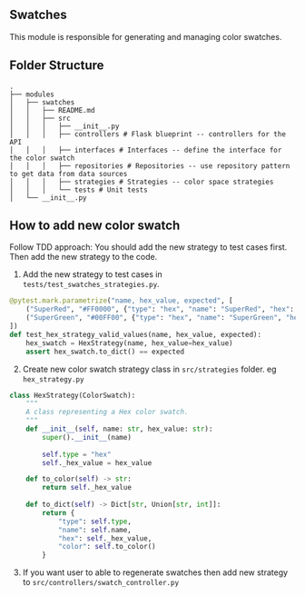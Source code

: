 ## Swatches

This module is responsible for generating and managing color swatches.

## Folder Structure

```
.
├── modules
│   ├── swatches
│   │   ├── README.md
│   │   ├── src
│   │   │   ├── __init__.py
│   │   │   ├── controllers # Flask blueprint -- controllers for the API
│   │   │   ├── interfaces # Interfaces -- define the interface for the color swatch
│   │   │   ├── repositories # Repositories -- use repository pattern to get data from data sources
│   │   │   ├── strategies # Strategies -- color space strategies
│   │   │   └── tests # Unit tests
│   └── __init__.py
```


## How to add new color swatch 
  
Follow TDD approach: You should add the new strategy to test cases first. Then add the new strategy to the code.

1. Add the new strategy to test cases in `tests/test_swatches_strategies.py`.
 
```python
@pytest.mark.parametrize("name, hex_value, expected", [
    ("SuperRed", "#FF0000", {"type": "hex", "name": "SuperRed", "hex": "#FF0000", "color": "#FF0000}),
    ("SuperGreen", "#00FF00", {"type": "hex", "name": "SuperGreen", "hex": "#00FF00", "color": "#00FF00"}),
])
def test_hex_strategy_valid_values(name, hex_value, expected):
    hex_swatch = HexStrategy(name, hex_value=hex_value)
    assert hex_swatch.to_dict() == expected
```

2. Create new color swatch strategy class in `src/strategies` folder. eg `hex_strategy.py`

```python
class HexStrategy(ColorSwatch):
    """
    A class representing a Hex color swatch.
    """
    def __init__(self, name: str, hex_value: str):
        super().__init__(name)
        
        self.type = "hex"
        self._hex_value = hex_value

    def to_color(self) -> str:
        return self._hex_value
    
    def to_dict(self) -> Dict[str, Union[str, int]]:
        return {
            "type": self.type, 
            "name": self.name, 
            "hex": self._hex_value,
            "color": self.to_color()
        }
```

3. If you want user to able to regenerate swatches then add new strategy to `src/controllers/swatch_controller.py`
